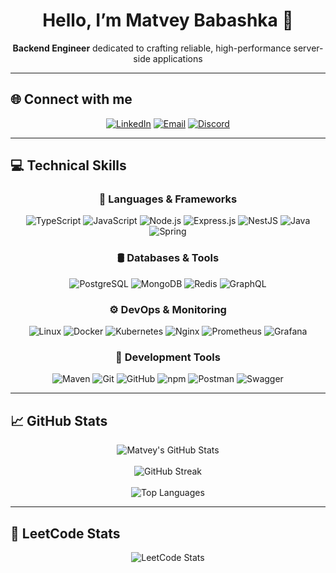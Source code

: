<h1 align="center">
  Hello, I’m Matvey Babashka 👋
</h1>

<p align="center">
  <strong>Backend Engineer</strong> dedicated to crafting reliable, high-performance server-side applications
</p>

---

## 🌐 Connect with me

<p align="center"><a href="https://linkedin.com/in/matvey-babashka-ba0648359/"><img src="https://img.shields.io/badge/LinkedIn-%230077B5.svg?style=for-the-badge&logo=linkedin&logoColor=white" alt="LinkedIn"/></a> <a href="mailto:m5221211m@gmail.com"><img src="https://img.shields.io/badge/Email-D14836?style=for-the-badge&logo=gmail&logoColor=white" alt="Email"/></a> <a href="https://discord.gg/DzMMQ3XM"><img src="https://img.shields.io/badge/Discord-5865F2.svg?style=for-the-badge&logo=discord&logoColor=white" alt="Discord"/></a></p>

---

## 💻 Technical Skills

<div align="center">

### 🧰 Languages & Frameworks
<p>
  <img alt="TypeScript" src="https://img.shields.io/badge/TypeScript-%23007ACC.svg?style=for-the-badge&logo=typescript&logoColor=white"/>
  <img alt="JavaScript" src="https://img.shields.io/badge/JavaScript-%23323330.svg?style=for-the-badge&logo=javascript&logoColor=%23F7DF1E"/>
  <img alt="Node.js" src="https://img.shields.io/badge/Node.js-%236DA55F.svg?style=for-the-badge&logo=node.js&logoColor=white"/>
  <img alt="Express.js" src="https://img.shields.io/badge/Express.js-%23404d59.svg?style=for-the-badge&logo=express&logoColor=%2361DAFB"/>
  <img alt="NestJS" src="https://img.shields.io/badge/NestJS-%23E0234E.svg?style=for-the-badge&logo=nestjs&logoColor=white"/>
  <img alt="Java" src="https://img.shields.io/badge/Java-%23ED8B00.svg?style=for-the-badge&logo=openjdk&logoColor=white"/>
  <img alt="Spring" src="https://img.shields.io/badge/Spring-%236DB33F.svg?style=for-the-badge&logo=spring&logoColor=white"/>
</p>

### 🛢 Databases & Tools
<p>
  <img alt="PostgreSQL" src="https://img.shields.io/badge/PostgreSQL-%23316192.svg?style=for-the-badge&logo=postgresql&logoColor=white"/>
  <img alt="MongoDB" src="https://img.shields.io/badge/MongoDB-%2347A248.svg?style=for-the-badge&logo=mongodb&logoColor=white"/>
  <img alt="Redis" src="https://img.shields.io/badge/Redis-%23DC382D.svg?style=for-the-badge&logo=redis&logoColor=white"/>
  <img alt="GraphQL" src="https://img.shields.io/badge/GraphQL-E10098.svg?style=for-the-badge&logo=graphql&logoColor=white"/>
</p>

### ⚙️ DevOps & Monitoring
<p>
  <img alt="Linux" src="https://img.shields.io/badge/Linux-%230db7ed.svg?style=for-the-badge&logo=linux&logoColor=white"/>
  <img alt="Docker" src="https://img.shields.io/badge/Docker-%230db7ed.svg?style=for-the-badge&logo=docker&logoColor=white"/>
  <img alt="Kubernetes" src="https://img.shields.io/badge/Kubernetes-%23326CE5.svg?style=for-the-badge&logo=kubernetes&logoColor=white"/>
  <img alt="Nginx" src="https://img.shields.io/badge/Nginx-%23009639.svg?style=for-the-badge&logo=nginx&logoColor=white"/>
  <img alt="Prometheus" src="https://img.shields.io/badge/Prometheus-E6522C.svg?style=for-the-badge&logo=prometheus&logoColor=white"/>
  <img alt="Grafana" src="https://img.shields.io/badge/Grafana-F46800.svg?style=for-the-badge&logo=grafana&logoColor=white"/>
</p>

### 🧪 Development Tools
<p>
  <img alt="Maven" src="https://img.shields.io/badge/Apache%20Maven-C71A36?style=for-the-badge&logo=Apache%20Maven&logoColor=white"/>
  <img alt="Git" src="https://img.shields.io/badge/Git-%23F05033.svg?style=for-the-badge&logo=git&logoColor=white"/>
  <img alt="GitHub" src="https://img.shields.io/badge/GitHub-%23121011.svg?style=for-the-badge&logo=github&logoColor=white"/>
  <img alt="npm" src="https://img.shields.io/badge/npm-%23CB3837.svg?style=for-the-badge&logo=npm&logoColor=white"/>
  <img alt="Postman" src="https://img.shields.io/badge/Postman-FF6C37.svg?style=for-the-badge&logo=postman&logoColor=white"/>
  <img alt="Swagger" src="https://img.shields.io/badge/Swagger-%2385EA2D.svg?style=for-the-badge&logo=swagger&logoColor=black"/>
</p>

</div>

---

## 📈 GitHub Stats

<div align="center">
  <img src="https://github-readme-stats.vercel.app/api?username=riloidx&theme=dark&show_icons=true&include_all_commits=true&count_private=true&hide_border=true" alt="Matvey's GitHub Stats"/>
  <br/><br/>
  <img src="https://github-readme-streak-stats.herokuapp.com/?user=riloidx&theme=dark&hide_border=true" alt="GitHub Streak"/>
  <br/><br/>
  <img src="https://github-readme-stats.vercel.app/api/top-langs/?username=riloidx&theme=dark&layout=compact&hide_border=true" alt="Top Languages"/>
</div>

---

## 🧠 LeetCode Stats

<div align="center">
  <img src="https://leetcard.jacoblin.cool/Riloid?theme=dark" alt="LeetCode Stats" />
</div>

